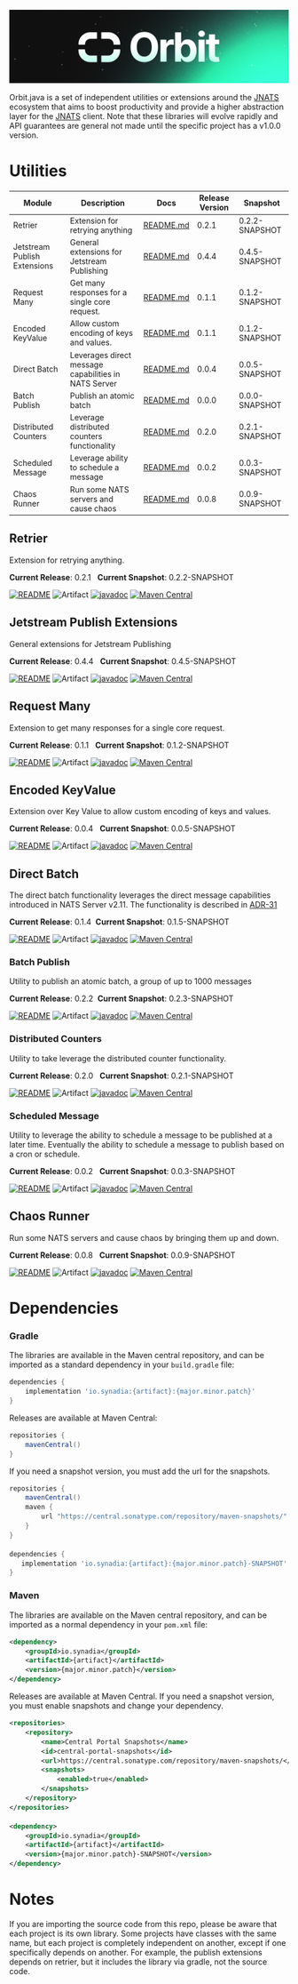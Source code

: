 <p align="center">
  <img src="orbit_shorter.png" alt="Orbit">
</p>

Orbit.java is a set of independent utilities or extensions around the [JNATS](https://github.com/nats-io/nats.java) ecosystem that aims to
boost productivity and provide a higher abstraction layer for the [JNATS](https://github.com/nats-io/nats.java)
client. Note that these libraries will evolve rapidly and API guarantees are general not made until the specific project has a v1.0.0 version.

# Utilities
| Module                       | Description                                          | Docs                                          | Release Version | Snapshot       |
|------------------------------|------------------------------------------------------|-----------------------------------------------|-----------------|----------------|
| Retrier                      | Extension for retrying anything                      | [README.md](retrier/README.md)                | 0.2.1           | 0.2.2-SNAPSHOT |
| Jetstream Publish Extensions | General extensions for Jetstream Publishing          | [README.md](js-publish-extensions/README.md)  | 0.4.4           | 0.4.5-SNAPSHOT |
| Request Many                 | Get many responses for a single core request.        | [README.md](request-many/README.md)           | 0.1.1           | 0.1.2-SNAPSHOT |
| Encoded KeyValue             | Allow custom encoding of keys and values.            | [README.md](encoded-kv/README.md)             | 0.1.1           | 0.1.2-SNAPSHOT |
| Direct Batch                 | Leverages direct message capabilities in NATS Server | [README.md](direct-batch/README.md)           | 0.0.4           | 0.0.5-SNAPSHOT |
| Batch Publish                | Publish an atomic batch                              | [README.md](dirrrrrrr/README.md)              | 0.0.0           | 0.0.0-SNAPSHOT |
| Distributed Counters         | Leverage distributed counters functionality          | [README.md](counters/README.md)               | 0.2.0           | 0.2.1-SNAPSHOT |
| Scheduled Message            | Leverage ability to schedule a message               | [README.md](schedule-message/README.md)       | 0.0.2           | 0.0.3-SNAPSHOT |
| Chaos Runner                 | Run some NATS servers and cause chaos                | [README.md](chaos-runner/README.md)           | 0.0.8           | 0.0.9-SNAPSHOT |

## Retrier

Extension for retrying anything. 

**Current Release**: 0.2.1
&nbsp; **Current Snapshot**: 0.2.2-SNAPSHOT

[![README](https://img.shields.io/badge/README-blue?style=flat&link=retrier/README.md)](retrier/README.md)
![Artifact](https://img.shields.io/badge/Artifact-io.synadia:retrier-00BC8E?labelColor=grey&style=flat)
[![javadoc](https://javadoc.io/badge2/io.synadia/retrier/javadoc.svg)](https://javadoc.io/doc/io.synadia/retrier)
[![Maven Central](https://maven-badges.herokuapp.com/maven-central/io.synadia/retrier/badge.svg)](https://maven-badges.herokuapp.com/maven-central/io.synadia/retrier)                                         

## Jetstream Publish Extensions

General extensions for Jetstream Publishing

**Current Release**: 0.4.4
&nbsp; **Current Snapshot**: 0.4.5-SNAPSHOT

[![README](https://img.shields.io/badge/README-blue?style=flat&link=js-publish-extensions/README.md)](js-publish-extensions/README.md)
![Artifact](https://img.shields.io/badge/Artifact-io.synadia:jnats--js--publish--extensions-00BC8E?labelColor=grey&style=flat)
[![javadoc](https://javadoc.io/badge2/io.synadia/jnats-js-publish-extensions/javadoc.svg)](https://javadoc.io/doc/io.synadia/jnats-js-publish-extensions)
[![Maven Central](https://maven-badges.herokuapp.com/maven-central/io.synadia/jnats-js-publish-extensions/badge.svg)](https://maven-badges.herokuapp.com/maven-central/io.synadia/jnats-js-publish-extensions)

## Request Many

Extension to get many responses for a single core request.

**Current Release**: 0.1.1
&nbsp; **Current Snapshot**: 0.1.2-SNAPSHOT

[![README](https://img.shields.io/badge/README-blue?style=flat&link=request-many/README.md)](request-many/README.md)
![Artifact](https://img.shields.io/badge/Artifact-io.synadia:request--many-00BC8E?labelColor=grey&style=flat)
[![javadoc](https://javadoc.io/badge2/io.synadia/request-many/javadoc.svg)](https://javadoc.io/doc/io.synadia/request-many)
[![Maven Central](https://maven-badges.herokuapp.com/maven-central/io.synadia/request-many/badge.svg)](https://maven-badges.herokuapp.com/maven-central/io.synadia/request-many)

## Encoded KeyValue

Extension over Key Value to allow custom encoding of keys and values.

**Current Release**: 0.0.4
&nbsp; **Current Snapshot**: 0.0.5-SNAPSHOT

[![README](https://img.shields.io/badge/README-blue?style=flat&link=encoded-kv/README.md)](encoded-kv/README.md)
![Artifact](https://img.shields.io/badge/Artifact-io.synadia:encoded--kv-00BC8E?labelColor=grey&style=flat)
[![javadoc](https://javadoc.io/badge2/io.synadia/encoded-kv/javadoc.svg)](https://javadoc.io/doc/io.synadia/encoded-kv)
[![Maven Central](https://maven-badges.herokuapp.com/maven-central/io.synadia/encoded-kv/badge.svg)](https://maven-badges.herokuapp.com/maven-central/io.synadia/encoded-kv)

## Direct Batch

The direct batch functionality leverages the direct message capabilities introduced in NATS Server v2.11.
The functionality is described in [ADR-31](https://github.com/nats-io/nats-architecture-and-design/blob/main/adr/ADR-31.md)

**Current Release**: 0.1.4
&nbsp;**Current Snapshot**: 0.1.5-SNAPSHOT

[![README](https://img.shields.io/badge/README-blue?style=flat&link=direct-batch/README.md)](direct-batch/README.md)
![Artifact](https://img.shields.io/badge/Artifact-io.synadia:direct--batch-00BC8E?labelColor=grey&style=flat)
[![javadoc](https://javadoc.io/badge2/io.synadia/direct-batch/javadoc.svg)](https://javadoc.io/doc/io.synadia/direct-batch)
[![Maven Central](https://maven-badges.herokuapp.com/maven-central/io.synadia/direct-batch/badge.svg)](https://maven-badges.herokuapp.com/maven-central/io.synadia/direct-batch)

### Batch Publish

Utility to publish an atomic batch, a group of up to 1000 messages

**Current Release**: 0.2.2
&nbsp;**Current Snapshot**: 0.2.3-SNAPSHOT

[![README](https://img.shields.io/badge/README-blue?style=flat&link=batch-publish/README.md)](batch-publish/README.md)
![Artifact](https://img.shields.io/badge/Artifact-io.synadia:batch--publish-00BC8E?labelColor=grey&style=flat)
[![javadoc](https://javadoc.io/badge2/io.synadia/batch-publish/javadoc.svg)](https://javadoc.io/doc/io.synadia/batch-publish)
[![Maven Central](https://maven-badges.herokuapp.com/maven-central/io.synadia/batch-publish/badge.svg)](https://maven-badges.herokuapp.com/maven-central/io.synadia/batch-publish)

### Distributed Counters

Utility to take leverage the distributed counter functionality.

**Current Release**: 0.2.0
&nbsp; **Current Snapshot**: 0.2.1-SNAPSHOT

[![README](https://img.shields.io/badge/README-blue?style=flat&link=counters/README.md)](counters/README.md)
![Artifact](https://img.shields.io/badge/Artifact-io.synadia:counters-00BC8E?labelColor=grey&style=flat)
[![javadoc](https://javadoc.io/badge2/io.synadia/counters/javadoc.svg)](https://javadoc.io/doc/io.synadia/counters)
[![Maven Central](https://maven-badges.herokuapp.com/maven-central/io.synadia/counters/badge.svg)](https://maven-badges.herokuapp.com/maven-central/io.synadia/counters)

### Scheduled Message

Utility to leverage the ability to schedule a message to be published at a later time.
Eventually the ability to schedule a message to publish based on a cron or schedule.

**Current Release**: 0.0.2
&nbsp; **Current Snapshot**: 0.0.3-SNAPSHOT

[![README](https://img.shields.io/badge/README-blue?style=flat&link=schedule-message/README.md)](schedule-message/README.md)
![Artifact](https://img.shields.io/badge/Artifact-io.synadia:scheduled--message-00BC8E?labelColor=grey&style=flat)
[![javadoc](https://javadoc.io/badge2/io.synadia/scheduled-message/javadoc.svg)](https://javadoc.io/doc/io.synadia/scheduled-message)
[![Maven Central](https://maven-badges.herokuapp.com/maven-central/io.synadia/scheduled-message/badge.svg)](https://maven-badges.herokuapp.com/maven-central/io.synadia/scheduled-message)

## Chaos Runner

Run some NATS servers and cause chaos by bringing them up and down.

**Current Release**: 0.0.8
&nbsp; **Current Snapshot**: 0.0.9-SNAPSHOT

[![README](https://img.shields.io/badge/README-blue?style=flat&link=chaos-runner/README.md)](chaos-runner/README.md)
![Artifact](https://img.shields.io/badge/Artifact-io.synadia:chaos--runner-00BC8E?labelColor=grey&style=flat)
[![javadoc](https://javadoc.io/badge2/io.synadia/chaos-runner/javadoc.svg)](https://javadoc.io/doc/io.synadia/chaos-runner)
[![Maven Central](https://maven-badges.herokuapp.com/maven-central/io.synadia/chaos-runner/badge.svg)](https://maven-badges.herokuapp.com/maven-central/io.synadia/chaos-runner)

# Dependencies
### Gradle

The libraries are available in the Maven central repository, and can be imported as a standard dependency in your `build.gradle` file:

```groovy
dependencies {
    implementation 'io.synadia:{artifact}:{major.minor.patch}'
}
```

Releases are available at Maven Central:

```groovy
repositories {
    mavenCentral()
}
```

If you need a snapshot version, you must add the url for the snapshots.

```groovy
repositories {
    mavenCentral()
    maven {
        url "https://central.sonatype.com/repository/maven-snapshots/"
    }
}

dependencies {
   implementation 'io.synadia:{artifact}:{major.minor.patch}-SNAPSHOT'
}
```
### Maven

The libraries are available on the Maven central repository, and can be imported as a normal dependency in your `pom.xml` file:

```xml
<dependency>
    <groupId>io.synadia</groupId>
    <artifactId>{artifact}</artifactId>
    <version>{major.minor.patch}</version>
</dependency>
```

Releases are available at Maven Central.
If you need a snapshot version, you must enable snapshots and change your dependency.

```xml
<repositories>
    <repository>
        <name>Central Portal Snapshots</name>
        <id>central-portal-snapshots</id>
        <url>https://central.sonatype.com/repository/maven-snapshots/</url>
        <snapshots>
            <enabled>true</enabled>
        </snapshots>
    </repository>
</repositories>

<dependency>
    <groupId>io.synadia</groupId>
    <artifactId>{artifact}</artifactId>
    <version>{major.minor.patch}-SNAPSHOT</version>
</dependency>
```

# Notes

If you are importing the source code from this repo, please be aware that each project is its own library. Some projects have classes with the same name,
but each project is completely independent on another,
except if one specifically depends on another. 
For example, the publish extensions depends on retrier, but it includes the library via gradle, not the source code.
